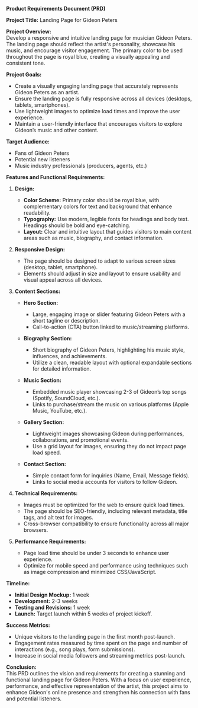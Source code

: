 **Product Requirements Document (PRD)**  

**Project Title:** Landing Page for Gideon Peters  

**Project Overview:**  
Develop a responsive and intuitive landing page for musician Gideon Peters. The landing page should reflect the artist's personality, showcase his music, and encourage visitor engagement. The primary color to be used throughout the page is royal blue, creating a visually appealing and consistent tone.  

**Project Goals:**  
- Create a visually engaging landing page that accurately represents Gideon Peters as an artist.  
- Ensure the landing page is fully responsive across all devices (desktops, tablets, smartphones).  
- Use lightweight images to optimize load times and improve the user experience.  
- Maintain a user-friendly interface that encourages visitors to explore Gideon’s music and other content.  

**Target Audience:**  
- Fans of Gideon Peters  
- Potential new listeners  
- Music industry professionals (producers, agents, etc.)  

**Features and Functional Requirements:**  

1. **Design:**  
   - **Color Scheme:** Primary color should be royal blue, with complementary colors for text and background that enhance readability.  
   - **Typography:** Use modern, legible fonts for headings and body text. Headings should be bold and eye-catching.  
   - **Layout:** Clear and intuitive layout that guides visitors to main content areas such as music, biography, and contact information.

2. **Responsive Design:**  
   - The page should be designed to adapt to various screen sizes (desktop, tablet, smartphone).  
   - Elements should adjust in size and layout to ensure usability and visual appeal across all devices.  

3. **Content Sections:**  
   - **Hero Section:**  
     - Large, engaging image or slider featuring Gideon Peters with a short tagline or description.  
     - Call-to-action (CTA) button linked to music/streaming platforms.  

   - **Biography Section:**  
     - Short biography of Gideon Peters, highlighting his music style, influences, and achievements.  
     - Utilize a clean, readable layout with optional expandable sections for detailed information.  

   - **Music Section:**  
     - Embedded music player showcasing 2-3 of Gideon’s top songs (Spotify, SoundCloud, etc.).  
     - Links to purchase/stream the music on various platforms (Apple Music, YouTube, etc.).  

   - **Gallery Section:**  
     - Lightweight images showcasing Gideon during performances, collaborations, and promotional events.  
     - Use a grid layout for images, ensuring they do not impact page load speed.  

   - **Contact Section:**  
     - Simple contact form for inquiries (Name, Email, Message fields).  
     - Links to social media accounts for visitors to follow Gideon.  

4. **Technical Requirements:**  
   - Images must be optimized for the web to ensure quick load times.  
   - The page should be SEO-friendly, including relevant metadata, title tags, and alt text for images.  
   - Cross-browser compatibility to ensure functionality across all major browsers.  

5. **Performance Requirements:**  
   - Page load time should be under 3 seconds to enhance user experience.  
   - Optimize for mobile speed and performance using techniques such as image compression and minimized CSS/JavaScript.  

**Timeline:**  
- **Initial Design Mockup:** 1 week  
- **Development:** 2-3 weeks  
- **Testing and Revisions:** 1 week  
- **Launch:** Target launch within 5 weeks of project kickoff.  

**Success Metrics:**  
- Unique visitors to the landing page in the first month post-launch.  
- Engagement rates measured by time spent on the page and number of interactions (e.g., song plays, form submissions).  
- Increase in social media followers and streaming metrics post-launch.  

**Conclusion:**  
This PRD outlines the vision and requirements for creating a stunning and functional landing page for Gideon Peters. With a focus on user experience, performance, and effective representation of the artist, this project aims to enhance Gideon's online presence and strengthen his connection with fans and potential listeners.